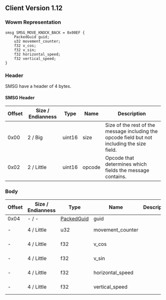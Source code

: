 ## Client Version 1.12

### Wowm Representation
```rust,ignore
smsg SMSG_MOVE_KNOCK_BACK = 0x00EF {
    PackedGuid guid;
    u32 movement_counter;
    f32 v_cos;
    f32 v_sin;
    f32 horizontal_speed;
    f32 vertical_speed;
}
```
### Header
SMSG have a header of 4 bytes.

#### SMSG Header
| Offset | Size / Endianness | Type   | Name   | Description |
| ------ | ----------------- | ------ | ------ | ----------- |
| 0x00   | 2 / Big           | uint16 | size   | Size of the rest of the message including the opcode field but not including the size field.|
| 0x02   | 2 / Little        | uint16 | opcode | Opcode that determines which fields the message contains.|
### Body
| Offset | Size / Endianness | Type | Name | Description | Comment |
| ------ | ----------------- | ---- | ---- | ----------- | ------- |
| 0x04 | - / - | [PackedGuid](../spec/packed-guid.md) | guid |  |  |
| - | 4 / Little | u32 | movement_counter |  | mangoszero: Sequence<br/>mangoszero sets to 0 |
| - | 4 / Little | f32 | v_cos |  | cmangos/mangoszero/vmangos: x direction |
| - | 4 / Little | f32 | v_sin |  | cmangos/mangoszero/vmangos: y direction |
| - | 4 / Little | f32 | horizontal_speed |  | cmangos/mangoszero/vmangos: Horizontal speed |
| - | 4 / Little | f32 | vertical_speed |  | cmangos/mangoszero/vmangos: Z Movement speed (vertical) |
